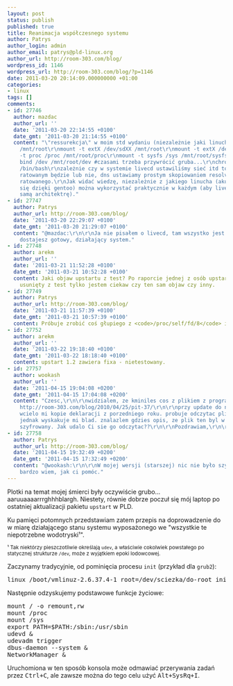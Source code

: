 ```yaml
---
layout: post
status: publish
published: true
title: Reanimacja współczesnego systemu
author: Patrys
author_login: admin
author_email: patrys@pld-linux.org
author_url: http://room-303.com/blog/
wordpress_id: 1146
wordpress_url: http://room-303.com/blog/?p=1146
date: 2011-03-20 20:14:09.000000000 +01:00
categories:
- linux
tags: []
comments:
- id: 27746
  author: mazdac
  author_url: ''
  date: '2011-03-20 22:14:55 +0100'
  date_gmt: '2011-03-20 21:14:55 +0100'
  content: "\"ressurekcja\" w moim std wydaniu (niezależnie jaki linuch) wygląda następująco:\r\nmkdir
    /mnt/root\r\nmount -t extX /dev/sdXX /mnt/root\r\nmount -t extX /dev/sdXX /mnt/root/boot\r\nmount
    -t proc /proc /mnt/root/proc\r\nmount -t sysfs /sys /mnt/root/sysfs\r\nmount -o
    bind /dev /mnt/root/dev #czasami trzeba przywrócić gruba...\r\nchroot /mnt/root
    /bin/bash\r\nzależnie czy w systemie livecd ustawiliśmy sieć itd to w systemie
    ratowanym będzie lub nie, dns ustawiamy prostym skopiowaniem resolva do systemu
    ratowanego.\r\nJak widać wiedzę, niezależnie z jakiego linucha (akurat tego nauczułem
    się dzięki gentoo) można wykorzystać praktycznie w każdym (aby livecd miało taką
    samą architektrę)."
- id: 27747
  author: Patrys
  author_url: http://room-303.com/blog/
  date: '2011-03-20 22:29:07 +0100'
  date_gmt: '2011-03-20 21:29:07 +0100'
  content: "@mazdac:\r\n\r\nJa nie pisałem o livecd, tam wszystko jest proste, bo
    dostajesz gotowy, działający system."
- id: 27748
  author: arekm
  author_url: ''
  date: '2011-03-21 11:52:28 +0100'
  date_gmt: '2011-03-21 10:52:28 +0100'
  content: Jaki objaw upstartu z test? Po raporcie jednej z osób upstart 1.1 został
    usunięty z test tylko jestem ciekaw czy ten sam objaw czy inny.
- id: 27749
  author: Patrys
  author_url: http://room-303.com/blog/
  date: '2011-03-21 11:57:39 +0100'
  date_gmt: '2011-03-21 10:57:39 +0100'
  content: Próbuje zrobić coś głupiego z <code>/proc/self/fd/8</code> i na tym kończy.
- id: 27752
  author: arekm
  author_url: ''
  date: '2011-03-22 19:18:40 +0100'
  date_gmt: '2011-03-22 18:18:40 +0100'
  content: upstart 1.2 zawiera fixa - nietestowany.
- id: 27757
  author: wookash
  author_url: ''
  date: '2011-04-15 19:04:08 +0200'
  date_gmt: '2011-04-15 17:04:08 +0200'
  content: "Czesc,\r\n\r\nwidzialem, ze kminiles cos z plikiem z programu e-deklaracje
    http://room-303.com/blog/2010/04/25/pit-37/\r\n\r\nprzy update do najnowszej wersji
    wcielo mi kopie deklaracji z porzedniego roku. probuje odczytac plik settings2010.dat,
    jednak wyskakuje mi blad. znalazlem gdzies opis, ze plik ten byl w wersji 2.0.x
    szyfrowany. Jak udalo Ci sie go odczytac??\r\n\r\nPozdrawiam,\r\n\r\nLukasz"
- id: 27758
  author: Patrys
  author_url: http://room-303.com/blog/
  date: '2011-04-15 19:32:49 +0200'
  date_gmt: '2011-04-15 17:32:49 +0200'
  content: "@wookash:\r\n\r\nW mojej wersji (starszej) nic nie było szyfrowane, nie
    bardzo wiem, jak ci pomóc."
---
```

<p>Plotki na temat mojej śmierci były oczywiście grubo&hellip; aaruuaaaarrrghhhblargh. Niestety, równie dobrze poczuł się mój laptop po ostatniej aktualizacji pakietu <code>upstart</code> w PLD.</p>

<p>Ku pamięci potomnych przedstawiam zatem przepis na doprowadzenie do w miarę działającego stanu systemu wyposażonego we "wszystkie te niepotrzebne wodotryski¹".</p>

<p><small>¹ Tak niektórzy pieszczotliwie określają <code>udev</code>, a właściwie cokolwiek powstałego po statycznej strukturze <code>/dev</code>, może z wyjątkiem epoki lodowcowej.</small></p>

<p>Zaczynamy tradycyjnie, od pominięcia procesu <code>init</code> (przykład dla <code>grub2</code>):</p>

<pre>linux /boot/vmlinuz-2.6.37.4-1 root=/dev/sciezka/do-root init=/bin/sh</pre>

<p>Następnie odzyskujemy podstawowe funkcje życiowe:</p>

<pre>mount / -o remount,rw
mount /proc
mount /sys
export PATH=$PATH:/sbin:/usr/sbin
udevd &amp;
udevadm trigger
dbus-daemon --system &amp;
NetworkManager &amp;</pre>

<p>Uruchomiona w ten sposób konsola może odmawiać przerywania zadań przez <kbd>Ctrl+C</kbd>, ale zawsze można do tego celu użyć <kbd>Alt+SysRq+I</kbd>.</p>
